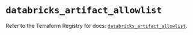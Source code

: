 # `databricks_artifact_allowlist`

Refer to the Terraform Registry for docs: [`databricks_artifact_allowlist`](https://registry.terraform.io/providers/databricks/databricks/1.35.0/docs/resources/artifact_allowlist).
